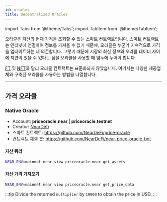 ```yaml
---
id: oracles
title: Decentralized Oracles
---
```


import Tabs from '@theme/Tabs';
import TabItem from '@theme/TabItem';

오라클은 자산의 현재 가격을 조회할 수 있는 스마트 컨트랙트입니다. 스마트 컨트랙트는 인터넷에 연결하여 정보를 가져올 수 없기 때문에, 오라클은 누군가 지속적으로 가격을 업데이트하는 데 의존합니다. 그렇기 때문에 시장의 최신 정보와 오라클 데이터 사이에 지연이 있을 수 있다는 점을 오라클을 사용할 때 염두에 두어야 합니다.

[FT](ft.md) 및 [NFT](nft.md)와 달리 오라클 컨트랙트는 표준화되지 않았습니다. 여기서는 다양한 제공업체와 구축된 오라클을 사용하는 방법을 나열합니다.

---

## 가격 오라클

### Native Oracle

- Account: **priceoracle.near** | **priceoracle.testnet**
- Creator: [NearDefi](https://github.com/NearDeFi)
- 스마트 컨트랙트: https://github.com/NearDeFi/price-oracle
- 컨트랙트 체결 봇: https://github.com/NearDeFi/near-price-oracle-bot

#### 자산 쿼리

<Tabs>
  <TabItem value="cli" label="CLI">

```bash
NEAR_ENV=mainnet near view priceoracle.near get_assets
```

  </TabItem>

<!--
  <TabItem value="xcc-rs" label="Contract Call">
  ```rs
  pub type AssetId = String;
  #[derive(BorshSerialize, BorshDeserialize, Serialize, Deserialize)]
  #[serde(crate = "near_sdk::serde")]
  pub struct Asset {
      pub reports: Vec<Report>,
      pub emas: Vec<AssetEma>,
  }
  #[ext_contract(price_oracle)]
  trait Oracle {
    fn get_assets(&mut self) -> Vec<(AssetId, Asset)>;
  }
  // Use this call in your method
  let promise = price_oracle::ext("price-oracle.near".parse().unwrap())
    .with_static_gas(Gas(5*TGAS))
    .get_assets();
  ```
  </TabItem>
-->
</Tabs>

#### 자산 가격 가져오기

<Tabs>
  <TabItem value="cli" label="CLI">

```bash
NEAR_ENV=mainnet near view priceoracle.near get_price_data
```

  </TabItem>
</Tabs>

:::tip Divide the returned `multiplier` by `10000` to obtain the price in USD. :::
